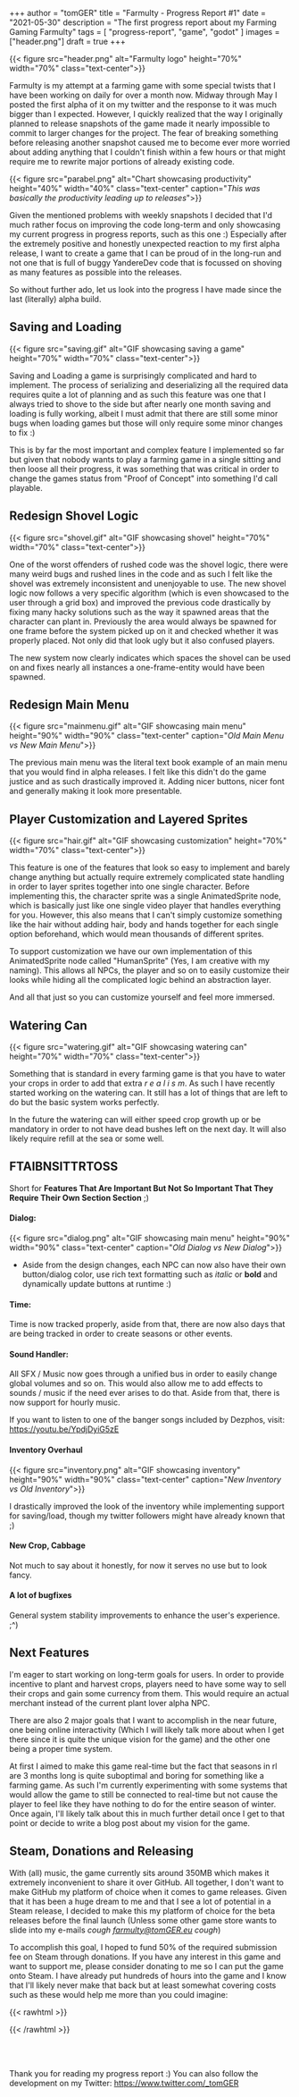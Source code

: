 +++
author = "tomGER"
title = "Farmulty - Progress Report #1"
date = "2021-05-30"
description = "The first progress report about my Farming Gaming Farmulty"
tags = [
    "progress-report",
    "game",
    "godot"
]
images = ["header.png"]
draft = true
+++

{{< figure src="header.png" alt="Farmulty logo" height="70%" width="70%" class="text-center">}}

Farmulty is my attempt at a farming game with some special twists that I have been working on daily for over a month now. Midway through May I posted the first alpha of it on my twitter and the response to it was much bigger than I expected. However, I quickly realized that the way I originally planned to release snapshots of the game made it nearly impossible to commit to larger changes for the project. The fear of breaking something before releasing another snapshot caused me to become ever more worried about adding anything that I couldn't finish within a few hours or that might require me to rewrite major portions of already existing code.

{{< figure src="parabel.png" alt="Chart showcasing productivity" height="40%" width="40%" class="text-center" caption="*This was basically the productivity leading up to releases*">}}

Given the mentioned problems with weekly snapshots I decided that I'd much rather focus on improving the code long-term and only showcasing my current progress in progress reports, such as this one :) Especially after the extremely positive and honestly unexpected reaction to my first alpha release, I want to create a game that I can be proud of in the long-run and not one that is full of buggy YandereDev code that is focussed on shoving as many features as possible into the releases.

So without further ado, let us look into the progress I have made since the last (literally) alpha build.

## Saving and Loading

{{< figure src="saving.gif" alt="GIF showcasing saving a game" height="70%" width="70%" class="text-center">}}

Saving and Loading a game is surprisingly complicated and hard to implement. The process of serializing and deserializing all the required data requires quite a lot of planning and as such this feature was one that I always tried to shove to the side but after nearly one month saving and loading is fully working, albeit I must admit that there are still some minor bugs when loading games but those will only require some minor changes to fix :)

This is by far the most important and complex feature I implemented so far but given that nobody wants to play a farming game in a single sitting and then loose all their progress, it was something that was critical in order to change the games status from "Proof of Concept" into something I'd call playable.

## Redesign Shovel Logic

{{< figure src="shovel.gif" alt="GIF showcasing shovel" height="70%" width="70%" class="text-center">}}

One of the worst offenders of rushed code was the shovel logic, there were many weird bugs and rushed lines in the code and as such I felt like the shovel was extremely inconsistent and unenjoyable to use. The new shovel logic now follows a very specific algorithm (which is even showcased to the user through a grid box) and improved the previous code drastically by fixing many hacky solutions such as the way it spawned areas that the character can plant in. Previously the area would always be spawned for one frame before the system picked up on it and checked whether it was properly placed. Not only did that look ugly but it also confused players.

The new system now clearly indicates which spaces the shovel can be used on and fixes nearly all instances a one-frame-entity would have been spawned.

## Redesign Main Menu

{{< figure src="mainmenu.gif" alt="GIF showcasing main menu" height="90%" width="90%" class="text-center" caption="*Old Main Menu vs New Main Menu*">}}

The previous main menu was the literal text book example of an main menu that you would find in alpha releases. I felt like this didn't do the game justice and as such drastically improved it. Adding nicer buttons, nicer font and generally making it look more presentable.

## Player Customization and Layered Sprites

{{< figure src="hair.gif" alt="GIF showcasing customization" height="70%" width="70%" class="text-center">}}

This feature is one of the features that look so easy to implement and barely change anything but actually require extremely complicated state handling in order to layer sprites together into one single character. Before implementing this, the character sprite was a single AnimatedSprite node, which is basically just like one single video player that handles everything for you. However, this also means that I can't simply customize something like the hair without adding hair, body and hands together for each single option beforehand, which would mean thousands of different sprites.

To support customization we have our own implementation of this AnimatedSprite node called "HumanSprite" (Yes, I am creative with my naming). This allows all NPCs, the player and so on to easily customize their looks while hiding all the complicated logic behind an abstraction layer.

And all that just so you can customize yourself and feel more immersed.

## Watering Can

{{< figure src="watering.gif" alt="GIF showcasing watering can" height="70%" width="70%" class="text-center">}}

Something that is standard in every farming game is that you have to water your crops in order to add that extra *r e a l i s m*. As such I have recently started working on the watering can. It still has a lot of things that are left to do but the basic system works perfectly.

In the future the watering can will either speed crop growth up or be mandatory in order to not have dead bushes left on the next day. It will also likely require refill at the sea or some well.

## FTAIBNSITTRTOSS

Short for **Features That Are Important But Not So Important That They Require Their Own Section Section** ;)

#### Dialog:

{{< figure src="dialog.png" alt="GIF showcasing main menu" height="90%" width="90%" class="text-center" caption="*Old Dialog vs New Dialog*">}}
- Aside from the design changes, each NPC can now also have their own button/dialog color, use rich text formatting such as *italic* or **bold** and dynamically update buttons at runtime :)

#### Time:

Time is now tracked properly, aside from that, there are now also days that are being tracked in order to create seasons or other events.

#### Sound Handler:

All SFX / Music now goes through a unified bus in order to easily change global volumes and so on. This would also allow me to add effects to sounds / music if the need ever arises to do that. Aside from that, there is now support for hourly music.

If you want to listen to one of the banger songs included by Dezphos, visit: https://youtu.be/YpdjDyiG5zE

#### Inventory Overhaul

{{< figure src="inventory.png" alt="GIF showcasing inventory" height="90%" width="90%" class="text-center" caption="*New Inventory vs Old Inventory*">}}

I drastically improved the look of the inventory while implementing support for saving/load, though my twitter followers might have already known that ;)

#### New Crop, Cabbage

Not much to say about it honestly, for now it serves no use but to look fancy.

#### A lot of bugfixes

General system stability improvements to enhance the user's experience. ;^)


## Next Features

I'm eager to start working on long-term goals for users. In order to provide incentive to plant and harvest crops, players need to have some way to sell their crops and gain some currency from them. This would require an actual merchant instead of the current plant lover alpha NPC.

There are also 2 major goals that I want to accomplish in the near future, one being online interactivity (Which I will likely talk more about when I get there since it is quite the unique vision for the game) and the other one being a proper time system.

At first I aimed to make this game real-time but the fact that seasons in rl are 3 months long is quite suboptimal and boring for something like a farming game. As such I'm currently experimenting with some systems that would allow the game to still be connected to real-time but not cause the player to feel like they have nothing to do for the entire season of winter. Once again, I'll likely talk about this in much further detail once I get to that point or decide to write a blog post about my vision for the game.


## Steam, Donations and Releasing

With (all) music, the game currently sits around 350MB which makes it extremely inconvenient to share it over GitHub. All together, I don't want to make GitHub my platform of choice when it comes to game releases. Given that it has been a huge dream to me and that I see a lot of potential in a Steam release, I decided to make this my platform of choice for the beta releases before the final launch (Unless some other game store wants to slide into my e-mails *cough farmulty@tomGER.eu cough*)

To accomplish this goal, I hoped to fund 50% of the required submission fee on Steam through donations. If you have any interest in this game and want to support me, please consider donating to me so I can put the game onto Steam. I have already put hundreds of hours into the game and I know that I'll likely never make that back but at least somewhat covering costs such as these would help me more than you could imagine:

{{< rawhtml >}}
<script type='text/javascript' src='https://storage.ko-fi.com/cdn/widget/Widget_2.js'></script><script type='text/javascript'>kofiwidget2.init('Donate to me on Ko-Fi!', '#29abe0', 'G2G418XJS');kofiwidget2.draw();</script>
{{< /rawhtml >}}

<br><br>

Thank you for reading my progress report :) You can also follow the development on my Twitter: https://www.twitter.com/_tomGER